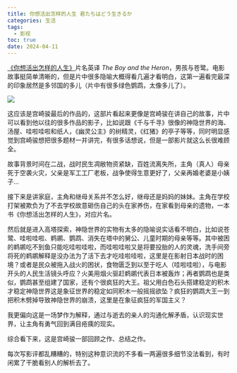 ```yaml
---
title: 你想活出怎样的人生 君たちはどう生きるか
categories: 生活
tags:
  - 影视
toc: true
date: 2024-04-11
---
```


[《你想活出怎样的人生》](https://movie.douban.com/subject/26925611/)片名英译 *The Boy and the Heron*，男孩与苍鹭。电影故事挺简单清晰的，但是片中很多隐喻大概得看几遍才看明白，这第一遍看完最深的印象居然是多邻国的多儿（片中有很多绿色鹦鹉，太像多儿了）。

<!-- more -->

![](https://i.zguishen.com/2024/04/e5d75dc7771d055b93d47c750732d49f.jpg)

这应该是宫崎骏最后的作品的，这部片看起来更像是宫崎骏在讲自己的故事，片中可以看到他以往的很多作品的影子，比如说跟《千与千寻》很像的神隐世界的海、汤屋、哇啦哇啦和纸人，《幽灵公主》的树精灵，《红猪》的亭子等等，同时明显感觉到宫崎骏想把很多题材一并讲完，有很多话想说，但是一部影片就这么长很难顾全。

故事背景时间在二战，战时民生凋敝物资紧缺，百姓流离失所，主角（真人）母亲死于空袭火灾，父亲是军工工厂老板，战争使得生意更好了，父亲再婚老婆是小姨子...

接下来是讲家庭，主角和继母关系并不怎么好，继母还是妈妈的妹妹。主角在学校打架被欺负为了不去学校故意砸伤自己的头在家养伤，在家看到母亲的遗物，一本书《你想活出怎样的人生》，对应片名。

然后就是进入高塔探索，神隐世界的实物有太多的隐喻说实话看不明白，比如说苍鹭、哇啦哇啦、鹈鹕、鹦鹉、消失在塔中的舅公、儿童时期的母亲等等。其中被困的鹈鹕吃不到鱼只能吃哇啦哇啦，而哇啦哇啦又是将要投胎的人的灵魂，洗手间旁将死的鹈鹕解释是没办法为了活下去才吃哇啦哇啦，这里是在影射日本战时的困境？或者是民众被拖入战火的困状，食物匮乏到以至于吃人（哇啦哇啦），与电影开头的人民生活镜头呼应？火美用烟火驱赶鹈鹕代表日本被轰炸；再者鹦鹉也是类似，鹦鹉甚至组建了国家，还有个很疯狂的大王。祖父用白色石头搭建稳定的积木才稳定神隐世界这是象征世界的稳定如同积木一般摇摇欲坠？疯狂的鹦鹉大王一到把积木劈掉导致神隐世界的崩溃，这里是在象征疯狂的军国主义？

我更偏向这是一场梦作为解释，通过与逝去的亲人的沟通化解矛盾，认识现实世界，让主角有勇气回到满目疮痍的现实。

综合看下来，这是宫崎骏一部回顾之作、总结之作。

每次写影评都乱糟糟的，特别这种意识流的不多看一两遍很多细节没法看到，有时闲累了干脆看别人的解析去了。
